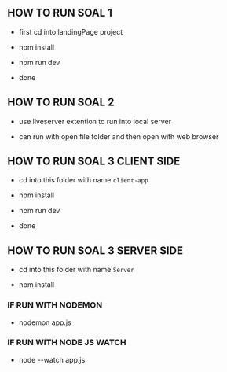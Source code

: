 
## HOW TO RUN SOAL 1

- first cd into landingPage project

- npm install

- npm run dev

- done

## HOW TO RUN SOAL 2

- use liveserver extention to run into local server

- can run with open file folder and then open with web browser

## HOW TO RUN SOAL 3 CLIENT SIDE

- cd into this folder with name `client-app`

- npm install

- npm run dev

- done


## HOW TO RUN SOAL 3 SERVER SIDE

- cd into this folder with name `Server`

- npm install

### IF RUN WITH NODEMON

- nodemon app.js


### IF RUN WITH NODE JS WATCH

- node --watch app.js
